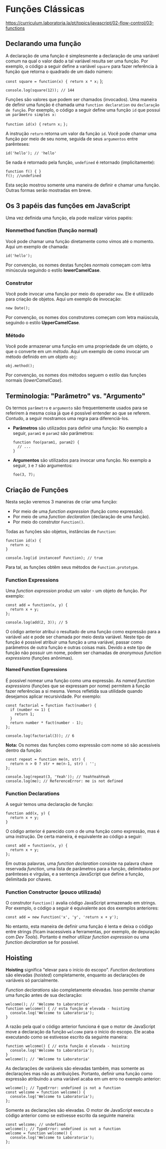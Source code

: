 # Funções Clássicas

https://curriculum.laboratoria.la/pt/topics/javascript/02-flow-control/03-functions

## Declarando uma função

A declaração de uma função é simplesmente a declaração de uma variável comum na qual o valor dado a tal variável resulta ser uma função. Por exemplo, o código a seguir define a variável `square` para fazer referência à função que retorna o quadrado de um dado número:

`const square = function(x) {`
​    `return x * x;`
   };

  `console.log(square(12)); // 144`

Funções são valores que podem ser chamados (invocados). Uma maneira de definir uma função é chamada uma `function declaration` ou `declaração de função`. Por exemplo, o código a seguir define uma função `id` que possui `um parâmetro simples x:`

`function id(x) {`
  `return x;`
`};`

A instrução `return` retorna um valor da função `id`. Você pode chamar uma função por meio de seu nome, seguida de seus `argumentos` entre parênteses:

`id('hello'); // 'hello'`

Se nada é retornado pela função, `undefined` é retornado (implicitamente):

```
function f() { }
f(); //undefined

```

Esta seção mostrou somente uma maneira de definir e chamar uma função. Outras formas serão mostradas em breve.

## Os 3 papéis das funções em JavaScript

Uma vez definida uma função, ela pode realizar vários papéis:

### Nonmethod function (função normal)

Você pode chamar uma função diretamente como vimos até o momento. Aqui um exemplo de chamada:

```
id('hello');

```

Por convenção, os nomes destas funções *normais* começam com letra minúscula seguindo o estilo **lowerCamelCase**.

### Construtor

Você pode invocar uma função por meio do operador `new`. Ele é utilizado para criação de objetos. Aqui um exemplo de invocação:

```
new Date();

```

Por convenção, os nomes dos construtores começam com letra maiúscula, seguindo o estilo **UpperCamelCase**.

### Método

Você pode armazenar uma função em uma propriedade de um objeto, o que o converte em um *método*. Aqui um exemplo de como invocar um método definido em um objeto `obj`:

```
obj.method();

```

Por convenção, os nomes dos métodos seguem o estilo das funções normais (*lowerCamelCase*).

## Terminologia: "Parâmetro" vs. "Argumento"

Os termos `parâmetro` e `argumento` são frequentemente usados para se referirem à mesma coisa já que é possível entender ao que se referem. Contudo, a seguir mostramos uma regra para diferenciá-los.

- **Parâmetros** são utilizados para definir uma função: No exemplo a seguir, `param1` e `param2` são parâmetros:

  ```
  function foo(param1, param2) {
    // ...
  }

  ```

- **Argumentos** são utilizados para invocar uma função. No exemplo a seguir, `3` e `7` são argumentos:

  ```
  foo(3, 7);
  ```

## Criação de Funções

Nesta seção veremos 3 maneiras de criar uma função:

- Por meio de uma *function expression* (função como expressão).
- Por meio de uma *function declaration* (declaração de uma função).
- Por meio do construtor `Function()`.

Todas as funções são objetos, instâncias de `Function`:

```
function id(x) {
  return x;
}

console.log(id instanceof Function); // true

```

Para tal, as funções obtêm seus métodos de `Function.prototype`.

### Function Expressions

Uma *function expression* produz um valor - um objeto de função. Por exemplo:

```
const add = function(x, y) {
  return x + y;
};

console.log(add(2, 3)); // 5

```

O código anterior atribui o resultado de uma função como expressão para a variável `add` e pode ser chamada por meio desta variável. Neste tipo de função é possível atribuir uma função a uma variável, passar como parâmetros de outra função e outras coisas mais. Devido a este tipo de função não possuir um nome, podem ser chamadas de *anonymous function expressions* (funções anônimas).

#### Named Function Expressions

É possível nomear uma função como uma expressão. As *named function expressions* (funções que se expressam por nome) permitem à função fazer referências a si mesma. Vemos refletida sua utilidade quando desejamos aplicar recursividade. Por exemplo:

```
const factorial = function fact(number) {
  if (number <= 1) {
    return 1;
  }
  return number * fact(number - 1);
};

console.log(factorial(3)); // 6

```

**Nota:** Os nomes das funções como expressão com nome só são acessíveis dentro da função:

```
const repeat = function me(n, str) {
  return n > 0 ? str + me(n-1, str) : '';
};

console.log(repeat(3, 'Yeah')); // YeahYeahYeah
console.log(me); // ReferenceError: me is not defined
```

### Function Declarations

A seguir temos uma declaração de função:

```
function add(x, y) {
  return x + y;
}

```

O código anterior é parecido com o de uma função como expressão, mas é uma instrução. De certa maneira, é equivalente ao código a seguir:

```
const add = function(x, y) {
  return x + y;
};

```

Em outras palavras, uma *function declaration* consiste na palavra chave reservada *function*, uma lista de parâmetros para a função, delimitados por parênteses e vírgulas, e a sentença JavaScript que define a função, delimitada por chaves.

### Function Constructor (pouco utilizada)

O construtor `Function()` avalia código JavaScript armazenado em strings. Por exemplo, o código a seguir é equivalente aos dos exemplos anteriores:

```
const add = new Function('x', 'y', 'return x + y');

```

No entanto, esta maneira de definir uma função é lenta e deixa o código entre strings (ficam inacessíveis a ferramentas, por exemplo, de depuração com *Dev Tools*). Portanto é melhor utilizar *function expression* ou uma *function declaration* se for possível.

## Hoisting

**Hoisting** significa "elevar para o início do escopo". *Function declarations* são elevadas (*hoisted*) completamente, enquanto as declarações de variáveis só parcialmente.

*Function declarations* são completamente elevadas. Isso permite chamar uma função antes de sua declaração:

```
welcome(); // 'Welcome to Laboratoria'
function welcome() { // esta função é elevada - hoisting
  console.log('Welcome to Laboratoria');
}

```

A razão pela qual o código anterior funciona é que o motor de JavaScript move a declaração da função `welcome` para o início do escopo. Ele acaba executando como se estivesse escrito da seguinte maneira:

```
function welcome() { // esta função é elevada - hoisting
  console.log('Welcome to Laboratoria');
}
welcome(); // 'Welcome to Laboratoria'

```

As declarações de variáveis são elevadas também, mas somente as declarações mas não as atribuições. Portanto, definir uma função como expressão atribuindo a uma variável acaba em um erro no exemplo anterior:

```
welcome(); // TypeError: undefined is not a function
const welcome = function welcome() {
  console.log('Welcome to Laboratoria');
};

```

Somente as declarações são elevadas. O motor de JavaScript executa o código anterior como se estivesse escrito da seguinte maneira:

```
const welcome; // undefined
welcome(); // TypeError: undefined is not a function
welcome = function welcome() {
  console.log('Welcome to Laboratoria');
};
```